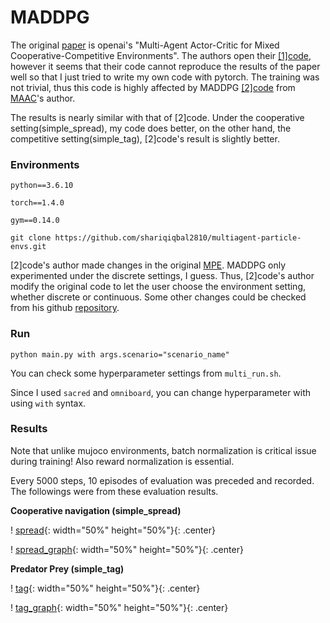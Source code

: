 # MADDPG
The original [paper](https://arxiv.org/pdf/1706.02275.pdf) is openai's "Multi-Agent Actor-Critic for Mixed Cooperative-Competitive Environments". The authors open their [[1]code](https://github.com/openai/maddpg), however it seems that their code cannot reproduce the results of the paper well so that I just tried to write my own code with pytorch. The training was not trivial, thus this code is highly affected by MADDPG [[2]code](https://github.com/shariqiqbal2810/maddpg-pytorch) from [MAAC](https://arxiv.org/pdf/1810.02912.pdf)'s author.



The results is nearly similar with that of [2]code. Under the cooperative setting(simple_spread), my code does better, on the other hand, the competitive setting(simple_tag), [2]code's result is slightly better.



### Environments

```
python==3.6.10

torch==1.4.0

gym==0.14.0

git clone https://github.com/shariqiqbal2810/multiagent-particle-envs.git
```

[2]code's author made changes in the original [MPE](https://github.com/openai/multiagent-particle-envs). MADDPG only experimented under the discrete settings, I guess. Thus, [2]code's author modify the original code to let the user choose the environment setting, whether discrete or continuous. Some other changes could be checked from his github [repository](https://github.com/shariqiqbal2810/multiagent-particle-envs).



### Run

```
python main.py with args.scenario="scenario_name"
```

You can check some hyperparameter settings from ```multi_run.sh```.

Since I used ```sacred``` and ```omniboard```, you can change hyperparameter with using ``with`` syntax.



### Results

Note that unlike mujoco environments, batch normalization is critical issue during training! Also reward normalization is essential.

Every 5000 steps, 10 episodes of evaluation was preceded and recorded. The followings were from these evaluation results.



**Cooperative navigation (simple_spread)**

! [spread](https://github.com/yongjin-shin/rl_torch/blob/master/MADDPG/assets/spread.gif){: width="50%" height="50%"}{: .center}

! [spread_graph](https://github.com/yongjin-shin/rl_torch/blob/master/MADDPG/assets/spread.png){: width="50%" height="50%"}{: .center}



**Predator Prey (simple_tag)**

! [tag](https://github.com/yongjin-shin/rl_torch/blob/master/MADDPG/assets/tag.gif){: width="50%" height="50%"}{: .center}

! [tag_graph](https://github.com/yongjin-shin/rl_torch/blob/master/MADDPG/assets/tag.png){: width="50%" height="50%"}{: .center}

